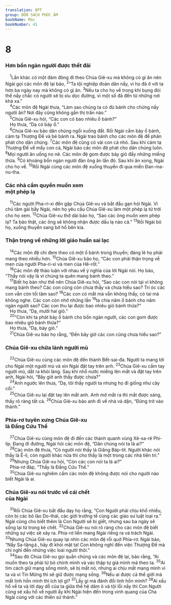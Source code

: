 ```yaml
---
translation: BPT
group: BỐN SÁCH PHÚC ÂM
bookName: Mác 
bookNumber: 41
---
```


<div class="title"><h1>8</h1><h3>Hơn bốn ngàn người được thết đãi</h3></div>
<span class="verse mac_8_1"> <sup>1</sup>Lần khác có một đám đông đi theo Chúa Giê-xu mà không có gì ăn nên Ngài gọi các môn đệ lại bảo,</span>
<span class="verse mac_8_2"><sup>2</sup>“Ta tội nghiệp đoàn dân nầy, vì họ đã ở với ta hơn ba ngày nay mà không có gì ăn.</span>
<span class="verse mac_8_3"><sup>3</sup>Nếu ta cho họ về trong khi bụng đói thế nầy chắc có người sẽ bị xỉu dọc đường, vì một số đã đến từ những nơi khá xa.”<br/></span>
<span class="verse mac_8_4"> <sup>4</sup>Các môn đệ Ngài thưa, “Làm sao chúng ta có đủ bánh cho chừng nầy người ăn? Nơi đây cũng không gần thị trấn nào.”<br/></span>
<span class="verse mac_8_5"> <sup>5</sup>Chúa Giê-xu hỏi, “Các con có bao nhiêu ổ bánh?”<br/> Họ thưa, “Dạ có bảy ổ.”<br/></span>
<span class="verse mac_8_6"> <sup>6</sup>Chúa Giê-xu bảo dân chúng ngồi xuống đất. Rồi Ngài cầm bảy ổ bánh, cảm tạ Thượng Đế và bẻ bánh ra. Ngài trao bánh cho các môn đệ để phân phát cho dân chúng.</span>
<span class="verse mac_8_7"><sup>7</sup>Các môn đệ cũng có vài con cá nhỏ. Sau khi cảm tạ Thượng Đế về mấy con cá, Ngài bảo các môn đệ phát cho dân chúng luôn.</span>
<span class="verse mac_8_8"><sup>8</sup>Mọi người ăn uống no nê. Các môn đệ gom được bảy giỏ đầy những miếng thừa.</span>
<span class="verse mac_8_9"><sup>9</sup>Có khoảng bốn ngàn người đàn ông ăn lần đó. Sau khi ăn xong, Ngài cho họ về.</span>
<span class="verse mac_8_10"><sup>10</sup>Rồi Ngài cùng các môn đệ xuống thuyền đi qua miền Đan-ma-nu-tha.<br/></span>
<div class="title"><h3>Các nhà cầm quyền muốn xem<br/>một phép lạ</h3></div>
<span class="verse mac_8_11"> <sup>11</sup>Các người Pha-ri-xi đến gặp Chúa Giê-xu và bắt đầu gạn hỏi Ngài. Vì chủ tâm gài bẫy Ngài, nên họ yêu cầu Chúa Giê-xu làm một phép lạ từ trời cho họ xem.</span>
<span class="verse mac_8_12"><sup>12</sup>Chúa Giê-xu thở dài bảo họ, “Sao các ông muốn xem phép lạ? Ta bảo thật, các ông sẽ không nhận được dấu lạ nào cả.”</span>
<span class="verse mac_8_13"><sup>13</sup>Rồi Ngài bỏ họ, xuống thuyền sang bờ hồ bên kia.<br/></span>
<div class="title"><h3>Thận trọng về những lời giáo huấn sai lạc</h3></div>
<span class="verse mac_8_14"> <sup>14</sup>Các môn đệ chỉ đem theo có một ổ bánh trong thuyền; đáng lẽ họ phải mang theo nhiều hơn.</span>
<span class="verse mac_8_15"><sup>15</sup>Chúa Giê-xu bảo họ, “Các con phải thận trọng về men của người Pha-ri-xi và men của Hê-rốt.”<br/></span>
<span class="verse mac_8_16"> <sup>16</sup>Các môn đệ thảo luận với nhau về ý nghĩa của lời Ngài nói. Họ bảo, “Thầy nói vậy là vì chúng ta quên mang bánh theo.”<br/></span>
<span class="verse mac_8_17"> <sup>17</sup>Biết họ bàn như thế nên Chúa Giê-xu hỏi, “Sao các con nói tại vì không mang bánh theo? Các con cũng còn chưa thấy và chưa hiểu sao? Trí óc các con vẫn còn tối tăm sao?</span>
<span class="verse mac_8_18"><sup>18</sup>Các con có mắt mà vẫn không thấy, có tai mà không nghe. Các con còn nhớ những lần</span>
<span class="verse mac_8_19"><sup>19</sup>ta chia năm ổ bánh cho năm ngàn người sao? Các con thu lại được bao nhiêu giỏ bánh thừa?”<br/> Họ thưa, “Dạ, mười hai giỏ.”<br/></span>
<span class="verse mac_8_20"> <sup>20</sup>“Còn khi ta phát bảy ổ bánh cho bốn ngàn người, các con gom được bao nhiêu giỏ bánh thừa?”<br/> Họ thưa, “Dạ, bảy giỏ.”<br/></span>
<span class="verse mac_8_21"> <sup>21</sup>Chúa Giê-xu bảo họ rằng, “Đến bây giờ các con cũng chưa hiểu sao?”<br/></span>
<div class="title"><h3>Chúa Giê-xu chữa lành người mù</h3></div>
<span class="verse mac_8_22"> <sup>22</sup>Chúa Giê-xu cùng các môn đệ đến thành Bết-sai-đa. Người ta mang tới cho Ngài một người mù và xin Ngài đặt tay trên anh.</span>
<span class="verse mac_8_23"><sup>23</sup>Chúa Giê-xu cầm tay người mù, dắt ra khỏi làng. Sau khi nhổ nước miếng lên mắt và đặt tay trên anh, Ngài hỏi, “Bây giờ anh thấy được chưa?”<br/></span>
<span class="verse mac_8_24"> <sup>24</sup>Anh ngước lên thưa, “Dạ, tôi thấy người ta nhưng họ đi giống như cây cối.”<br/></span>
<span class="verse mac_8_25"> <sup>25</sup>Chúa Giê-xu lại đặt tay lên mắt anh. Anh mở mắt ra thì mắt được sáng, thấy rõ ràng tất cả.</span>
<span class="verse mac_8_26"><sup>26</sup>Chúa Giê-xu bảo anh đi về nhà và dặn, “Đừng trở vào thành.”<br/></span>
<div class="title"><h3>Phia-rơ tuyên xưng Chúa Giê-xu<br/>là Đấng Cứu Thế</h3></div>
<span class="verse mac_8_27"> <sup>27</sup>Chúa Giê-xu cùng môn đệ đi đến các thành quanh vùng Xê-xa-rê Phi-líp. Đang đi đường, Ngài hỏi các môn đệ, “Dân chúng nói ta là ai?”<br/></span>
<span class="verse mac_8_28"> <sup>28</sup>Các môn đệ thưa, “Có người nói thầy là Giăng Báp-tít. Người khác nói thầy là Ê-li, còn người khác nữa thì cho thầy là một trong các nhà tiên tri.”<br/></span>
<span class="verse mac_8_29"> <sup>29</sup>Nhưng Chúa Giê-xu hỏi, “Còn các con nói ta là ai?”<br/> Phia-rơ đáp, “Thầy là Đấng Cứu Thế.”<br/></span>
<span class="verse mac_8_30"> <sup>30</sup>Chúa Giê-xu nghiêm cấm các môn đệ không được nói cho người nào biết Ngài là ai.<br/></span>
<div class="title"><h3>Chúa Giê-xu nói trước về cái chết<br/>của Ngài</h3></div>
<span class="verse mac_8_31"> <sup>31</sup>Rồi Chúa Giê-xu bắt đầu dạy họ rằng, “Con Người phải chịu khổ nhiều, còn bị các bô lão Do-thái, các giới trưởng tế cùng các giáo sư luật loại ra.” Ngài cũng cho biết thêm là Con Người sẽ bị giết, nhưng sau ba ngày sẽ sống lại từ trong kẻ chết.</span>
<span class="verse mac_8_32"><sup>32</sup>Chúa Giê-xu nói rõ ràng cho các môn đệ biết những sự việc sẽ xảy ra. Phia-rơ liền mang Ngài riêng ra và trách Ngài.</span>
<span class="verse mac_8_33"><sup>33</sup>Nhưng Chúa Giê-xu quay lại nhìn các môn đệ rồi quở Phia-rơ. Ngài bảo, “Nầy Sa-tăng<a data-toggle="tooltip" data-placement="bottom" title="Tên của ma quỉ, có nghĩa là “kẻ thù.” Chúa Giê-xu ngụ ý là Phia-rơ nói chuyện kiểu Sa-tăng.">⚓</a>, hãy đi khỏi mặt ta! Con không nghĩ đến việc Thượng Đế mà chỉ nghĩ đến những việc loài người thôi.”<br/></span>
<span class="verse mac_8_34"> <sup>34</sup>Sau đó Chúa Giê-xu gọi quần chúng và các môn đệ lại, bảo rằng, “Ai muốn theo ta phải từ bỏ chính mình và vác thập tự giá mình mà theo ta.</span>
<span class="verse mac_8_35"><sup>35</sup>Ai tìm cách giữ mạng sống mình, sẽ bị mất nó, nhưng ai chịu mất mạng mình vì ta và vì Tin Mừng thì sẽ giữ được mạng sống.</span>
<span class="verse mac_8_36"><sup>36</sup>Nếu ai được cả thế giới mà mất linh hồn mình thì ích lợi gì?</span>
<span class="verse mac_8_37"><sup>37</sup>Lấy gì mà đánh đổi linh hồn mình?</span>
<span class="verse mac_8_38"><sup>38</sup>Ai xấu hổ về ta và lời dạy dỗ của ta giữa thế hệ dâm ô và tội lỗi nầy thì Con Người cũng sẽ xấu hổ về người ấy khi Ngài hiện đến trong vinh quang của Cha Ngài cùng với các thiên sứ thánh.”<br/></span>
